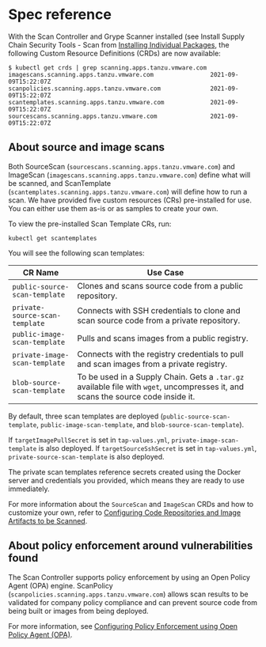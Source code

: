 # Spec reference

With the Scan Controller and Grype Scanner installed (see Install Supply Chain Security Tools - Scan
from [Installing Individual Packages](../install-components.html#install-scst-scan),
the following Custom Resource Definitions (CRDs) are now available:

```
$ kubectl get crds | grep scanning.apps.tanzu.vmware.com
imagescans.scanning.apps.tanzu.vmware.com                2021-09-09T15:22:07Z
scanpolicies.scanning.apps.tanzu.vmware.com              2021-09-09T15:22:07Z
scantemplates.scanning.apps.tanzu.vmware.com             2021-09-09T15:22:07Z
sourcescans.scanning.apps.tanzu.vmware.com               2021-09-09T15:22:07Z
```

## <a id="about-src-and-image-scans"></a>About source and image scans

Both SourceScan (`sourcescans.scanning.apps.tanzu.vmware.com`) and ImageScan (`imagescans.scanning.apps.tanzu.vmware.com`) define what will be scanned, and ScanTemplate (`scantemplates.scanning.apps.tanzu.vmware.com`) will define how to run a scan. We have provided five custom resources (CRs) pre-installed for use. You can either use them as-is or as samples to create your own.

To view the pre-installed Scan Template CRs, run:

```
kubectl get scantemplates
```

You will see the following scan templates:

| CR Name | Use Case|
|---|---|
|`public-source-scan-template`|Clones and scans source code from a public repository.|
|`private-source-scan-template`|Connects with SSH credentials to clone and scan source code from a private repository.|
|`public-image-scan-template`|Pulls and scans images from a public registry.|
|`private-image-scan-template`|Connects with the registry credentials to pull and scan images from a private registry.|
|`blob-source-scan-template`|To be used in a Supply Chain. Gets a `.tar.gz` available file with `wget`, uncompresses it, and scans the source code inside it.|

By default, three scan templates are deployed (`public-source-scan-template`,
  `public-image-scan-template`, and `blob-source-scan-template`).

If `targetImagePullSecret` is set in `tap-values.yml`, `private-image-scan-template` is also deployed.
If `targetSourceSshSecret` is set in `tap-values.yml`, `private-source-scan-template` is also deployed.

The private scan templates reference secrets created using the Docker server and credentials you
provided, which means they are ready to use immediately.

For more information about the `SourceScan` and `ImageScan` CRDs and how to customize your own, refer to [Configuring Code Repositories and Image Artifacts to be Scanned](scan-crs.md).

## <a id="policy-enforcement-vuln"></a>About policy enforcement around vulnerabilities found

The Scan Controller supports policy enforcement by using an Open Policy Agent (OPA) engine. ScanPolicy (`scanpolicies.scanning.apps.tanzu.vmware.com`) allows scan results to be validated for company policy compliance and can prevent source code from being built or images from being deployed.

For more information, see [Configuring Policy Enforcement using Open Policy Agent (OPA)](policies.md).
